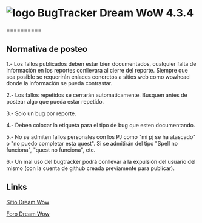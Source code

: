 # ![logo](https://avatars2.githubusercontent.com/u/3749800?s=150) BugTracker Dream WoW 4.3.4
==========

## Normativa de posteo

1.- Los fallos publicados deben estar bien documentados, cualquier falta de información en los reportes conllevara al cierre del reporte. Siempre que sea posible se requerirán enlaces concretos a sitios web como wowhead donde la información se pueda contrastar.

2.- Los fallos repetidos se cerrarán automaticamente. Busquen antes de postear algo que pueda estar repetido.

3.- Solo un bug por reporte.

4.- Deben colocar la etiqueta para el tipo de bug que esten documentando.

5.- No se admiten fallos personales con los PJ como "mi pj se ha atascado" o "no puedo completar esta quest". Si se admitirán del tipo "Spell no funciona", "quest no funciona", etc.

6.- Un mal uso del bugtracker podrá conllevar a la expulsión del usuario del mismo (con la cuenta de github creada previamente para publicar).

## Links

[Sitio Dream Wow](http://www.dream-wow.com)

[Foro Dream Wow](http://www.foro.dream-wow.com/)



